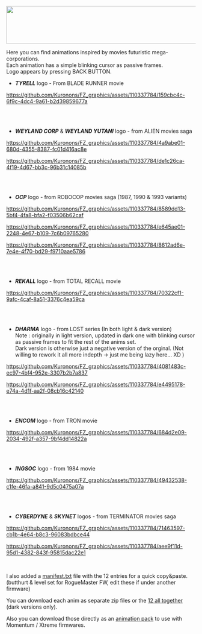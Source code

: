 <p align="center">
<img width="1000" height="100" src="https://github.com/Kuronons/FZ_graphics/assets/110337784/0b27979c-e325-4946-a4bc-ff11a0ed08ac">
</p>

Here you can find animations inspired by movies futuristic mega-corporations.<BR>
Each animation has a simple blinking cursor as passive frames.<BR>
Logo appears by pressing BACK BUTTON.<BR>

- ___TYRELL___ logo - From BLADE RUNNER movie

https://github.com/Kuronons/FZ_graphics/assets/110337784/159cbc4c-6f9c-4dc4-9a61-b2d39859677a

<BR><BR>

- ___WEYLAND CORP___ & ___WEYLAND YUTANI___ logo - from ALIEN movies saga
    
https://github.com/Kuronons/FZ_graphics/assets/110337784/4a9abe01-680d-4355-8387-fc01d416ac8e

https://github.com/Kuronons/FZ_graphics/assets/110337784/de1c26ca-4f19-4d67-bb3c-96b31c14085b
  
<BR><BR>
    
- ___OCP___ logo - from ROBOCOP movies saga (1987, 1990 & 1993 variants)

https://github.com/Kuronons/FZ_graphics/assets/110337784/8589dd13-5bf4-4fa8-bfa2-f03506b62caf

https://github.com/Kuronons/FZ_graphics/assets/110337784/e645ae01-2248-4e67-b109-7c6b09765280

https://github.com/Kuronons/FZ_graphics/assets/110337784/8612ad6e-7e4e-4f70-bd29-f9710aae5786
 
<BR><BR>
    
- ___REKALL___ logo - from TOTAL RECALL movie
    
https://github.com/Kuronons/FZ_graphics/assets/110337784/70322cf1-9afc-4caf-8a51-3376c4ea59ca

<BR><BR>

- ___DHARMA___ logo - from LOST series (In both light & dark version)<BR>
Note : originally in light version, updated in dark one with blinking cursor as passive frames to fit the rest of the anims set.<BR>
Dark version is otherwise just a negative version of the orginal. (Not willing to rework it all more indepth -> just me being lazy here... XD )

https://github.com/Kuronons/FZ_graphics/assets/110337784/4081483c-ec97-4bf4-952e-3307b2b7a837

https://github.com/Kuronons/FZ_graphics/assets/110337784/e4495178-e74a-4d1f-aa2f-08cb16c42140
   
<BR><BR>

- ___ENCOM___ logo - from TRON movie

https://github.com/Kuronons/FZ_graphics/assets/110337784/684d2e09-2034-492f-a357-9bf4dd14822a

<BR><BR>

- ___INGSOC___ logo - from 1984 movie

https://github.com/Kuronons/FZ_graphics/assets/110337784/49432538-c1fe-46fa-a841-9d5c0475a07a

<BR><BR>
    
- ___CYBERDYNE___ & ___SKYNET___ logos - from TERMINATOR movies saga
 
https://github.com/Kuronons/FZ_graphics/assets/110337784/71463597-cb1b-4e64-b8c3-96083bdbce44

https://github.com/Kuronons/FZ_graphics/assets/110337784/aee9f11d-95d1-4382-843f-95815dac22e1

<BR>

I also added a [manifest.txt](https://github.com/Kuronons/FZ_graphics/blob/main/Animations/SF_Corporations_Logos/manifest.txt) file with the 12 entries for a quick copy&paste. (butthurt & level set for RogueMaster FW, edit these if under another firmware)

You can download each anim as separate zip files or the [12 all together](https://github.com/Kuronons/FZ_graphics/blob/main/Animations/SF_Corporations_Logos/Kuronons_SFlogo_Collection%20(12%20animations).zip) (dark versions only).

Also you can download those directly as an [animation pack](https://github.com/Kuronons/FZ_graphics/blob/main/Animations/SF_Corporations_Logos/Kuronons%20-%20Sci-Fi%20Corps.zip) to use with Momentum / Xtreme firmwares.
